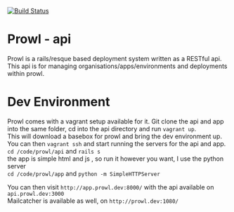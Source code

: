 [![Build Status](https://travis-ci.org/Prowl/api.svg?branch=master)](https://travis-ci.org/Prowl/api)

Prowl - api
===
Prowl is a rails/resque based deployment system written as a RESTful api.  
This api is for managing organisations/apps/environments and deployments within prowl.  

Dev Environment
===
Prowl comes with a vagrant setup available for it. Git clone the api and app into the same folder, cd into the api directory and run `vagrant up`.  
This will download a basebox for prowl and bring the dev environment up.  
You can then `vagrant ssh` and start running the servers for the api and app.  
`cd /code/prowl/api` and `rails s`  
the app is simple html and js , so run it however you want, I use the python server  
`cd /code/prowl/app` and `python -m SimpleHTTPServer`  

You can then visit `http://app.prowl.dev:8000/` with the api available on `api.prowl.dev:3000`  
Mailcatcher is available as well, on `http://prowl.dev:1080/`  
